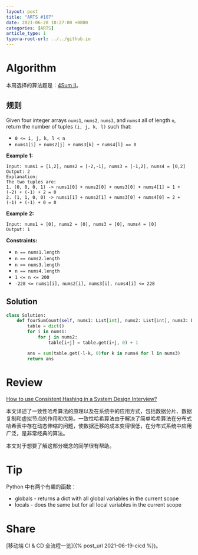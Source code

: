 ```yaml
---
layout: post
title: "ARTS #107"
date: 2021-06-20 10:27:00 +0800
categories: [ARTS]
article_type: 1
typora-root-url: ../../github.io
---
```



# Algorithm

本周选择的算法题是：[4Sum II](https://leetcode.com/problems/4sum-ii/)。


## 规则

Given four integer arrays `nums1`, `nums2`, `nums3`, and `nums4` all of length `n`, return the number of tuples `(i, j, k, l)` such that:

- `0 <= i, j, k, l < n`
- `nums1[i] + nums2[j] + nums3[k] + nums4[l] == 0`

 

**Example 1:**

```
Input: nums1 = [1,2], nums2 = [-2,-1], nums3 = [-1,2], nums4 = [0,2]
Output: 2
Explanation:
The two tuples are:
1. (0, 0, 0, 1) -> nums1[0] + nums2[0] + nums3[0] + nums4[1] = 1 + (-2) + (-1) + 2 = 0
2. (1, 1, 0, 0) -> nums1[1] + nums2[1] + nums3[0] + nums4[0] = 2 + (-1) + (-1) + 0 = 0
```

**Example 2:**

```
Input: nums1 = [0], nums2 = [0], nums3 = [0], nums4 = [0]
Output: 1
```

 

**Constraints:**

- `n == nums1.length`
- `n == nums2.length`
- `n == nums3.length`
- `n == nums4.length`
- `1 <= n <= 200`
- `-228 <= nums1[i], nums2[i], nums3[i], nums4[i] <= 228`

## Solution

```python
class Solution:
    def fourSumCount(self, nums1: List[int], nums2: List[int], nums3: List[int], nums4: List[int]) -> int:
        table = dict()
        for i in nums1:
            for j in nums2:
                table[i+j] = table.get(i+j, 0) + 1

        ans = sum(table.get(-l-k, 0)for k in nums4 for l in nums3)
        return ans
```


# Review

[How to use Consistent Hashing in a System Design Interview?](https://medium.com/codex/how-to-use-consistent-hashing-in-a-system-design-interview-b738be3a1ae3)

本文详述了一致性哈希算法的原理以及在系统中的应用方式，包括数据分片、数据复制和虚拟节点的作用和优势。一致性哈希算法由于解决了简单哈希算法在分布式哈希表中存在动态伸缩的问题，使数据迁移的成本变得很低，在分布式系统中应用广泛，是非常经典的算法。

本文对于想要了解这部分概念的同学很有帮助。

# Tip

Python 中有两个有趣的函数：

- globals - returns a dict with all global variables in the current scope
- locals - does the same but for all local variables in the current scope

# Share

[移动端 CI & CD 全流程一览]({% post_url 2021-06-19-cicd %})。

